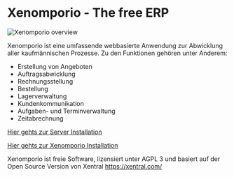 # Xenomporio - The free ERP

![Xenomporio overview](https://github.com/xenomporio-org/Xenomporio/blob/master/www/themes/new/images/login_screen_picture.jpg "Xenomporio")

Xenomporio ist eine umfassende webbasierte Anwendung zur Abwicklung aller kaufmännischen Prozesse. Zu den Funktionen gehören unter Anderem:

* Erstellung von Angeboten
* Auftragsabwicklung
* Rechnungsstellung
* Bestellung
* Lagerverwaltung
* Kundenkommunikation
* Aufgaben- und Terminverwaltung
* Zeitabrechnung


[Hier gehts zur Server Installation](SERVER_INSTALL.md)

[Hier gehts zur Xenomporio Installation](INSTALL.md)

Xenomporio ist freie Software, lizensiert unter AGPL 3 und basiert auf der Open Source Version von Xentral https://xentral.com/  
